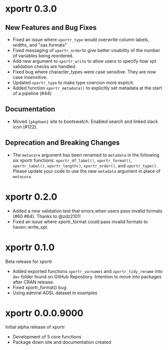 # xportr 0.3.0

## New Features and Bug Fixes

* Fixed an issue where `xportr_type` would overwrite column labels, widths, and "sas.formats"
* Fixed messaging of `xportr_order`to give better visability of the number of variables being reordered.
* Add new argument to `xportr_write` to allow users to specify how xpt validation checks are handled.
* Fixed bug where character_types were case sensitive. They are now case insensitive.
* Updated `xportr_type` to make type coercion more explicit.
* Added function `xportr_metadata()` to explicitly set metadata at the start of a pipeline (#44)

## Documentation

* Moved `{pkgdown}` site to bootswatch. Enabled search and linked slack icon (#122).

## Deprecation and Breaking Changes

* The `metacore` argument has been renamed to `metadata` in the following six xportr functions: `xportr_df_label()`, `xportr_format()`, `xportr_label()`, `xportr_length()`, `xportr_order()`, and `xportr_type()`. Please update your code to use the new `metadata` argument in place of `metacore`.
# xportr 0.2.0
* Added a new validation test that errors when users pass invalid formats (#60 #64). Thanks to @zdz2101!
* Fixed an issue where xportr_format could pass invalid formats to haven::write_xpt.

# xportr 0.1.0

Beta release for xportr 

* Added exported functions `xportr_varnames` and `xportr_tidy_rename` into `dev` folder found on GitHub Repostiory.  Intention to move into packages after CRAN release.
* Fixed xportr_format() bug
* Using admiral ADSL dataset in examples

# xportr 0.0.0.9000

Initial alpha release of xportr

* Development of 5 core functions
* Package down site and documentation created
